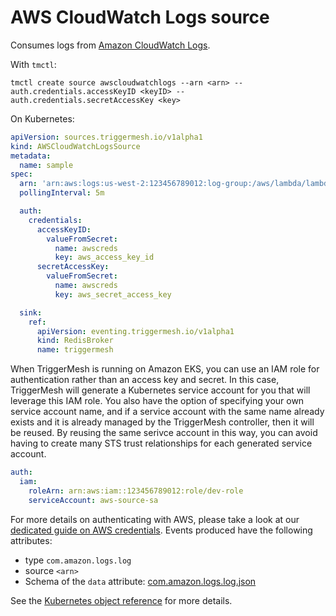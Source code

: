 # AWS CloudWatch Logs source

Consumes logs from [Amazon CloudWatch Logs](https://docs.aws.amazon.com/AmazonCloudWatch/latest/logs/WhatIsCloudWatchLogs.html).

With `tmctl`:

```
tmctl create source awscloudwatchlogs --arn <arn> --auth.credentials.accessKeyID <keyID> --auth.credentials.secretAccessKey <key>
```

On Kubernetes:

```yaml
apiVersion: sources.triggermesh.io/v1alpha1
kind: AWSCloudWatchLogsSource
metadata:
  name: sample
spec:
  arn: 'arn:aws:logs:us-west-2:123456789012:log-group:/aws/lambda/lambdadumper:*'
  pollingInterval: 5m

  auth:
    credentials:
      accessKeyID:
        valueFromSecret:
          name: awscreds
          key: aws_access_key_id
      secretAccessKey:
        valueFromSecret:
          name: awscreds
          key: aws_secret_access_key

  sink:
    ref:
      apiVersion: eventing.triggermesh.io/v1alpha1
      kind: RedisBroker
      name: triggermesh
```

When TriggerMesh is running on Amazon EKS, you can use an IAM role for authentication rather than an access key and secret. In this case, TriggerMesh will generate a Kubernetes service account for you that will leverage this IAM role. You also have the option of specifying your own service account name, and if a service account with the same name already exists and it is already managed by the TriggerMesh controller, then it will be reused. By reusing the same serivce account in this way, you can avoid having to create many STS trust relationships for each generated service account.

```yaml
auth:
  iam:
    roleArn: arn:aws:iam::123456789012:role/dev-role
    serviceAccount: aws-source-sa
```

For more details on authenticating with AWS, please take a look at our [dedicated guide on AWS credentials](../guides/credentials/awscredentials.md).
Events produced have the following attributes:

* type `com.amazon.logs.log`
* source `<arn>`
* Schema of the `data` attribute: [com.amazon.logs.log.json](https://raw.githubusercontent.com/triggermesh/triggermesh/main/schemas/com.amazon.logs.log.json)

See the [Kubernetes object reference](../../reference/sources/#sources.triggermesh.io/v1alpha1.AWSCloudWatchLogsSource) for more details.
